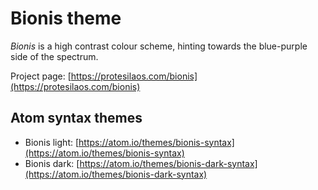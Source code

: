 # Bionis theme

*Bionis* is a high contrast colour scheme, hinting towards the blue-purple side of the spectrum.

Project page: [https://protesilaos.com/bionis](https://protesilaos.com/bionis)

## Atom syntax themes

- Bionis light: [https://atom.io/themes/bionis-syntax](https://atom.io/themes/bionis-syntax)
- Bionis dark: [https://atom.io/themes/bionis-dark-syntax](https://atom.io/themes/bionis-dark-syntax)
